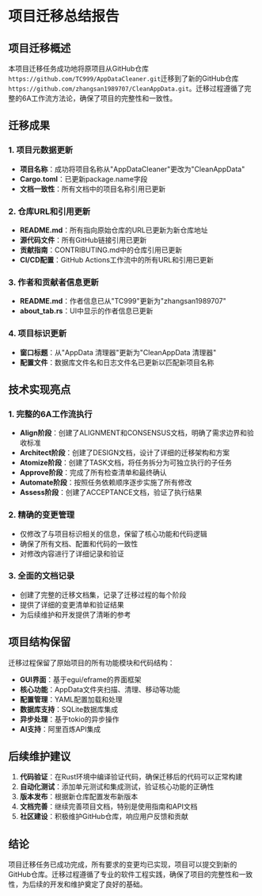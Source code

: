# 项目迁移总结报告

## 项目迁移概述

本项目迁移任务成功地将原项目从GitHub仓库`https://github.com/TC999/AppDataCleaner.git`迁移到了新的GitHub仓库`https://github.com/zhangsan1989707/CleanAppData.git`。迁移过程遵循了完整的6A工作流方法论，确保了项目的完整性和一致性。

## 迁移成果

### 1. 项目元数据更新
- **项目名称**：成功将项目名称从"AppDataCleaner"更改为"CleanAppData"
- **Cargo.toml**：已更新package.name字段
- **文档一致性**：所有文档中的项目名称引用已更新

### 2. 仓库URL和引用更新
- **README.md**：所有指向原始仓库的URL已更新为新仓库地址
- **源代码文件**：所有GitHub链接引用已更新
- **贡献指南**：CONTRIBUTING.md中的仓库引用已更新
- **CI/CD配置**：GitHub Actions工作流中的所有URL和引用已更新

### 3. 作者和贡献者信息更新
- **README.md**：作者信息已从"TC999"更新为"zhangsan1989707"
- **about_tab.rs**：UI中显示的作者信息已更新

### 4. 项目标识更新
- **窗口标题**：从"AppData 清理器"更新为"CleanAppData 清理器"
- **配置文件**：数据库文件名和日志文件名已更新以匹配新项目名称

## 技术实现亮点

### 1. 完整的6A工作流执行
- **Align阶段**：创建了ALIGNMENT和CONSENSUS文档，明确了需求边界和验收标准
- **Architect阶段**：创建了DESIGN文档，设计了详细的迁移架构和方案
- **Atomize阶段**：创建了TASK文档，将任务拆分为可独立执行的子任务
- **Approve阶段**：完成了所有检查清单和最终确认
- **Automate阶段**：按照任务依赖顺序逐步实施了所有修改
- **Assess阶段**：创建了ACCEPTANCE文档，验证了执行结果

### 2. 精确的变更管理
- 仅修改了与项目标识相关的信息，保留了核心功能和代码逻辑
- 确保了所有文档、配置和代码的一致性
- 对修改内容进行了详细记录和验证

### 3. 全面的文档记录
- 创建了完整的迁移文档集，记录了迁移过程的每个阶段
- 提供了详细的变更清单和验证结果
- 为后续维护和开发提供了清晰的参考

## 项目结构保留

迁移过程保留了原始项目的所有功能模块和代码结构：

- **GUI界面**：基于egui/eframe的界面框架
- **核心功能**：AppData文件夹扫描、清理、移动等功能
- **配置管理**：YAML配置加载和处理
- **数据库支持**：SQLite数据库集成
- **异步处理**：基于tokio的异步操作
- **AI支持**：阿里百炼API集成

## 后续维护建议

1. **代码验证**：在Rust环境中编译验证代码，确保迁移后的代码可以正常构建
2. **自动化测试**：添加单元测试和集成测试，验证核心功能的正确性
3. **版本发布**：根据新仓库配置发布新版本
4. **文档完善**：继续完善项目文档，特别是使用指南和API文档
5. **社区建设**：积极维护GitHub仓库，响应用户反馈和贡献

## 结论

项目迁移任务已成功完成，所有要求的变更均已实现，项目可以提交到新的GitHub仓库。迁移过程遵循了专业的软件工程实践，确保了项目的完整性和一致性，为后续的开发和维护奠定了良好的基础。